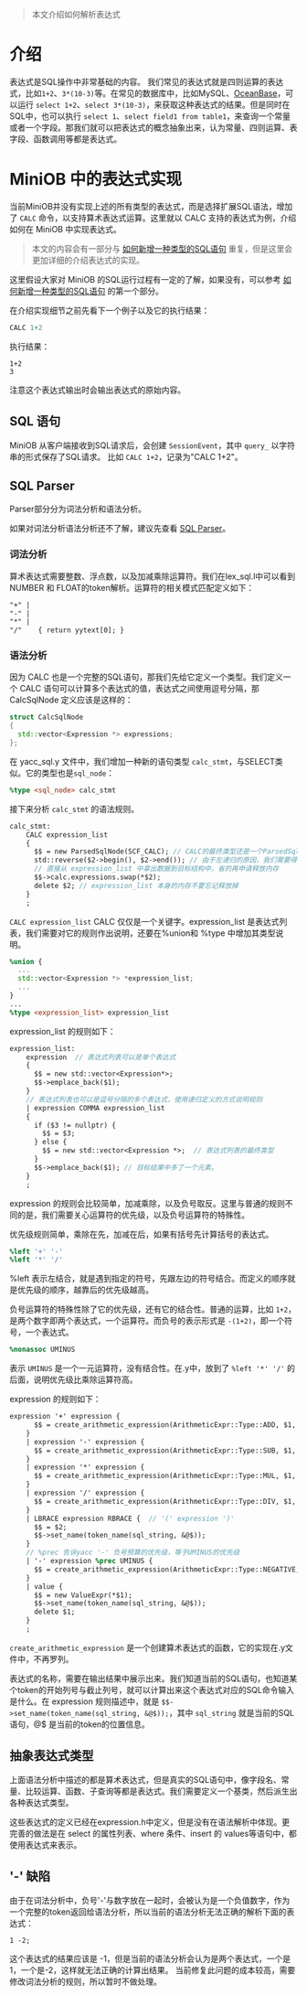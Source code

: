 > 本文介绍如何解析表达式

# 介绍
表达式是SQL操作中非常基础的内容。
我们常见的表达式就是四则运算的表达式，比如`1+2`、`3*(10-3)`等。在常见的数据库中，比如MySQL、[OceanBase](https://github.com/oceanbase/oceanbase)，可以运行 `select 1+2`、`select 3*(10-3)`，来获取这种表达式的结果。但是同时在SQL中，也可以执行 `select 1`、`select field1 from table1`，来查询一个常量或者一个字段。那我们就可以把表达式的概念抽象出来，认为常量、四则运算、表字段、函数调用等都是表达式。

# MiniOB 中的表达式实现
当前MiniOB并没有实现上述的所有类型的表达式，而是选择扩展SQL语法，增加了 `CALC` 命令，以支持算术表达式运算。这里就以 CALC 支持的表达式为例，介绍如何在 MiniOB 中实现表达式。

> 本文的内容会有一部分与 [如何新增一种类型的SQL语句](./miniob-how-to-add-new-sql.md) 重复，但是这里会更加详细的介绍表达式的实现。

这里假设大家对 MiniOB 的SQL运行过程有一定的了解，如果没有，可以参考 [如何新增一种类型的SQL语句](./miniob-how-to-add-new-sql.md) 的第一个部分。

在介绍实现细节之前先看下一个例子以及它的执行结果：
```sql
CALC 1+2
```
执行结果：
```
1+2
3
```

注意这个表达式输出时会输出表达式的原始内容。

## SQL 语句
MiniOB 从客户端接收到SQL请求后，会创建 `SessionEvent`，其中 `query_` 以字符串的形式保存了SQL请求。
比如 `CALC 1+2`，记录为"CALC 1+2"。

## SQL Parser
Parser部分分为词法分析和语法分析。

如果对词法分析语法分析还不了解，建议先查看 [SQL Parser](./miniob-sql-parser.md)。

### 词法分析
算术表达式需要整数、浮点数，以及加减乘除运算符。我们在lex_sql.l中可以看到 NUMBER 和 FLOAT的token解析。运算符的相关模式匹配定义如下：

```lex
"+" |
"-" |
"*" |
"/"    { return yytext[0]; }
```

### 语法分析
因为 CALC 也是一个完整的SQL语句，那我们先给它定义一个类型。我们定义一个 CALC 语句可以计算多个表达式的值，表达式之间使用逗号分隔，那 CalcSqlNode 定义应该是这样的：
```cpp
struct CalcSqlNode
{
  std::vector<Expression *> expressions;
};
```

在 yacc_sql.y 文件中，我们增加一种新的语句类型 `calc_stmt`，与SELECT类似。它的类型也是`sql_node`：
```yacc
%type <sql_node> calc_stmt
```

接下来分析 `calc_stmt` 的语法规则。
```yacc
calc_stmt:
    CALC expression_list
    {
      $$ = new ParsedSqlNode(SCF_CALC); // CALC的最终类型还是一个ParsedSqlNode
      std::reverse($2->begin(), $2->end()); // 由于左递归的原因，我们需要得出列表内容后给它反转一下
      // 直接从 expression_list 中拿出数据到目标结构中，省的再申请释放内存
      $$->calc.expressions.swap(*$2); 
      delete $2; // expression_list 本身的内存不要忘记释放掉
    }
    ;
```

`CALC expression_list` CALC 仅仅是一个关键字。expression_list 是表达式列表，我们需要对它的规则作出说明，还要在%union和 %type 中增加其类型说明。
```yacc
%union {
  ...
  std::vector<Expression *> *expression_list;
  ...
}
...
%type <expression_list> expression_list
```

expression_list 的规则如下：
```yacc
expression_list:
    expression  // 表达式列表可以是单个表达式
    {
      $$ = new std::vector<Expression*>;
      $$->emplace_back($1);
    }
    // 表达式列表也可以是逗号分隔的多个表达式，使用递归定义的方式说明规则
    | expression COMMA expression_list 
    {
      if ($3 != nullptr) {
        $$ = $3;
      } else {
        $$ = new std::vector<Expression *>;  // 表达式列表的最终类型
      }
      $$->emplace_back($1); // 目标结果中多了一个元素。
    }
    ;
```

expression 的规则会比较简单，加减乘除，以及负号取反。这里与普通的规则不同的是，我们需要关心运算符的优先级，以及负号运算符的特殊性。

优先级规则简单，乘除在先，加减在后，如果有括号先计算括号的表达式。

```yacc
%left '+' '-'
%left '*' '/'
```

%left 表示左结合，就是遇到指定的符号，先跟左边的符号结合。而定义的顺序就是优先级的顺序，越靠后的优先级越高。

负号运算符的特殊性除了它的优先级，还有它的结合性。普通的运算，比如 `1+2`，是两个数字即两个表达式，一个运算符。而负号的表示形式是 `-(1+2)`，即一个符号，一个表达式。
```yacc
%nonassoc UMINUS
```
表示 `UMINUS` 是一个一元运算符，没有结合性。在.y中，放到了 `%left '*' '/'` 的后面，说明优先级比乘除运算符高。

expression 的规则如下：
```yacc
expression '+' expression {
      $$ = create_arithmetic_expression(ArithmeticExpr::Type::ADD, $1, $3, sql_string, &@$);
    }
    | expression '-' expression {
      $$ = create_arithmetic_expression(ArithmeticExpr::Type::SUB, $1, $3, sql_string, &@$);
    }
    | expression '*' expression {
      $$ = create_arithmetic_expression(ArithmeticExpr::Type::MUL, $1, $3, sql_string, &@$);
    }
    | expression '/' expression {
      $$ = create_arithmetic_expression(ArithmeticExpr::Type::DIV, $1, $3, sql_string, &@$);
    }
    | LBRACE expression RBRACE {  // '(' expression ')'
      $$ = $2;
      $$->set_name(token_name(sql_string, &@$));
    }
    // %prec 告诉yacc '-' 负号预算的优先级，等于UMINUS的优先级
    | '-' expression %prec UMINUS {
      $$ = create_arithmetic_expression(ArithmeticExpr::Type::NEGATIVE, $2, nullptr, sql_string, &@$);
    }
    | value {
      $$ = new ValueExpr(*$1);
      $$->set_name(token_name(sql_string, &@$));
      delete $1;
    }
    ;
```

`create_arithmetic_expression` 是一个创建算术表达式的函数，它的实现在.y文件中，不再罗列。

表达式的名称，需要在输出结果中展示出来。我们知道当前的SQL语句，也知道某个token的开始列号与截止列号，就可以计算出来这个表达式对应的SQL命令输入是什么。在 expression 规则描述中，就是 `$$->set_name(token_name(sql_string, &@$));`，其中 `sql_string` 就是当前的SQL语句，@$ 是当前的token的位置信息。

## 抽象表达式类型
上面语法分析中描述的都是算术表达式，但是真实的SQL语句中，像字段名、常量、比较运算、函数、子查询等都是表达式。我们需要定义一个基类，然后派生出各种表达式类型。

这些表达式的定义已经在expression.h中定义，但是没有在语法解析中体现。更完善的做法是在 select 的属性列表、where 条件、insert 的 values等语句中，都使用表达式来表示。

## '-' 缺陷
由于在词法分析中，负号'-'与数字放在一起时，会被认为是一个负值数字，作为一个完整的token返回给语法分析，所以当前的语法分析无法正确的解析下面的表达式：
```
1 -2;
```
这个表达式的结果应该是 -1，但是当前的语法分析会认为是两个表达式，一个是1，一个是-2，这样就无法正确的计算出结果。
当前修复此问题的成本较高，需要修改词法分析的规则，所以暂时不做处理。
